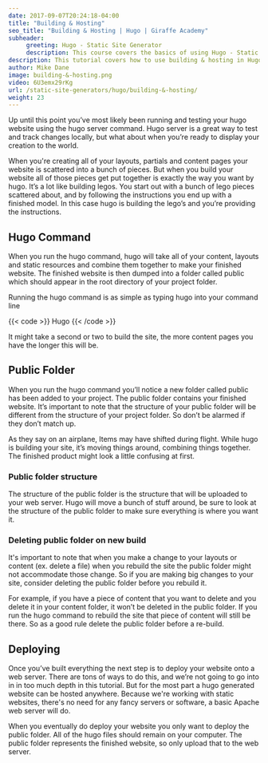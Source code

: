 ```yaml
---
date: 2017-09-07T20:24:18-04:00
title: "Building & Hosting"
seo_title: "Building & Hosting | Hugo | Giraffe Academy"
subheader:
     greeting: Hugo - Static Site Generator
     description: This course covers the basics of using Hugo - Static Site Generator. Work your way through the articles and we'll teach you everything you need to know to create a professional and scalable website or blog!
description: This tutorial covers how to use building & hosting in Hugo -  Static Site Generator.
author: Mike Dane
image: building-&-hosting.png
video: 6U3emx29rKg
url: /static-site-generators/hugo/building-&-hosting/
weight: 23
---
```


Up until this point you’ve most likely been running and testing your hugo website using the hugo server command. Hugo server is a great way to test and track changes locally, but what about when you’re ready to display your creation to the world.

When you're creating all of your layouts, partials and content pages your website is scattered into a bunch of pieces. But when you build your website all of those pieces get put together is exactly the way you want by hugo. It’s a lot like building legos. You start out with a bunch of lego pieces scattered about, and by following the instructions you end up with a finished model. In this case hugo is building the lego’s and you’re providing the instructions.
## Hugo Command
When you run the hugo command, hugo will take all of your content, layouts and static resources and combine them together to make your finished website. The finished website is then dumped into a folder called public which should appear in the root directory of your project folder.

Running the hugo command is as simple as typing hugo into your command line

{{< code >}}
Hugo
{{< /code >}}

It might take a second or two to build the site, the more content pages you have the longer this will be.
## Public Folder
When you run the hugo command you’ll notice a new folder called public has been added to your project. The public folder contains your finished website. It’s important to note that the structure of your public folder will be different from the structure of your project folder. So don’t be alarmed if they don’t match up.

As they say on an airplane, Items may have shifted during flight. While hugo is building your site, it’s moving things around, combining things together. The finished product might look a little confusing at first.

### Public folder structure
The structure of the public folder is the structure that will be uploaded to your web server. Hugo will move a bunch of stuff around, be sure to look at the structure of the public folder to make sure everything is where you want it.
### Deleting public folder on new build
It's important to note that when you make a change to your layouts or content (ex. delete a file) when you rebuild the site the public folder might not accommodate those change. So if you are making big changes to your site, consider deleting the public folder before you rebuild it.

For example, if you have a piece of content that you want to delete and you delete it in your content folder, it won’t be deleted in the public folder. If you run the hugo command to rebuild the site that piece of content will still be there. So as a good rule delete the public folder before a re-build.
## Deploying
Once you’ve built everything the next step is to deploy your website onto a web server. There are tons of ways to do this, and we’re not going to go into in in too much depth in this tutorial. But for the most part a hugo generated website can be hosted anywhere. Because we're working with static websites, there's no need for any fancy servers or software, a basic Apache web server will do.

When you eventually do deploy your website you only want to deploy the public folder. All of the hugo files should remain on your computer. The public folder represents the finished website, so only upload that to the web server.